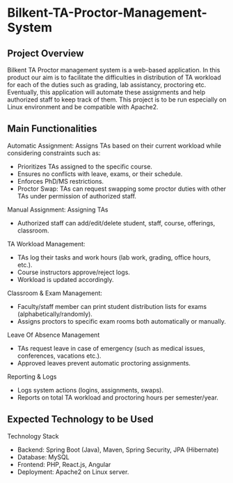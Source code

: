 # Bilkent-TA-Proctor-Management-System

## Project Overview
Bilkent TA Proctor management system is a web-based application. In this product our aim is to facilitate the difficulties in distribution of TA workload for each of the duties such as grading, lab assistancy, proctoring etc. Eventually, this application will automate these assignments and help authorized staff to keep track of them.
This project is to be run especially on Linux environment and be compatible with Apache2. 

## Main Functionalities
Automatic Assignment: Assigns TAs based on their current workload while considering constraints such as:
+  Prioritizes TAs assigned to the specific course. 
+  Ensures no conflicts with leave, exams, or their schedule.
+  Enforces PhD/MS restrictions.
+  Proctor Swap: TAs can request swapping some proctor duties with other TAs under permission of authorized staff.

Manual Assignment: Assigning TAs
+  Authorized staff can add/edit/delete student, staff, course, offerings, classroom.

TA Workload Management:
+  TAs log their tasks and work hours (lab work, grading, office hours, etc.).
+  Course instructors approve/reject logs.
+  Workload is updated accordingly.

Classroom & Exam Management:
+  Faculty/staff member can print student distribution lists for exams (alphabetically/randomly).
+  Assigns proctors to specific exam rooms both automatically or manually.

Leave Of Absence Management
+  TAs request leave in case of emergency (such as medical issues, conferences, vacations etc.).
+  Approved leaves prevent automatic proctoring assignments.

Reporting & Logs
+  Logs system actions (logins, assignments, swaps).
+  Reports on total TA workload and proctoring hours per semester/year.



## Expected Technology to be Used
Technology Stack
+  Backend: Spring Boot (Java), Maven, Spring Security, JPA (Hibernate)
+  Database: MySQL
+  Frontend: PHP, React.js, Angular
+  Deployment: Apache2 on Linux server.





